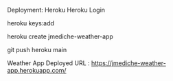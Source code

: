 



Deployment: Heroku
Heroku Login



heroku keys:add

heroku create jmediche-weather-app

git push heroku main





Weather App Deployed URL : https://jmediche-weather-app.herokuapp.com/
